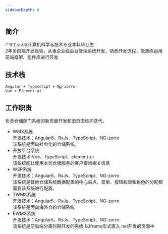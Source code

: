 ```yaml
---
sidebarDepth: 0
---
```


## 简介
`广东工业大学`计算机科学与技术专业本科毕业生  
2年多前端开发经验，从事企业级后台管理系统开发，熟悉开发流程，能熟练运用前端框架、组件库进行开发
## 技术栈
    Angular + Typescript + Ng-zorro  
    Vue + Element-ui
## 工作职责
负责仓储部门系统的新页面开发和旧页面维护迭代。
* WMS系统  
开发技术：Angular8、RxJs、TypeScript、NG-zorro  
该系统是面向社会化的仓储系统。 
* 开放平台系统  
开发技术:Vue、TypeScript、element-ui  
该系统能让使用本司仓储服务的客户查询相关信息
* WSP系统  
开发技术：Angular5、RxJs、TypeScript、NG-zorro   
该系统是其他仓储系统数据配置的中心站点。菜单、按钮权限和角色的分配都需要该系统进行配置。
* TWMS系统  
开发技术：Angular5、RxJs、TypeScript、NG-zorro  
该系统是面向海外仓的仓储系统
* EWMS系统  
开发技术：Angular5、RxJs、TypeScript、NG-zorro  
该系统是前后端分离时期开发的系统,以iframe形式嵌入.net开发的页面中
